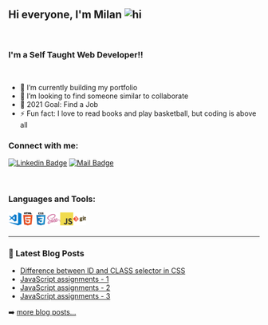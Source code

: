 ## Hi everyone, I'm Milan <img src="https://user-images.githubusercontent.com/1303154/88677602-1635ba80-d120-11ea-84d8-d263ba5fc3c0.gif" width="28px" alt="hi">

<br/>

### I'm a Self Taught Web Developer!!
<br/>

- 🌱 I’m currently building my portfolio 
- 👯 I’m looking to find someone similar to collaborate 
- 🥅 2021 Goal: Find a Job
- ⚡ Fun fact: I love to read books and play basketball, but coding is above all

### Connect with me:

[![Linkedin Badge](https://img.shields.io/badge/-milan-0e76a8?style=flat&labelColor=0e76a8&logo=linkedin&logoColor=white)](https://www.linkedin.com/in/matejic83/)   [![Mail Badge](https://img.shields.io/badge/-milanmatejicdev-c0392b?style=flat&labelColor=c0392b&logo=gmail&logoColor=white)](mailto:milanmatejicdev@gmail.com)



<br />

### Languages and Tools:

<img align="left" alt="Visual Studio Code" width="26px" src="https://raw.githubusercontent.com/github/explore/80688e429a7d4ef2fca1e82350fe8e3517d3494d/topics/visual-studio-code/visual-studio-code.png" />  <img align="left" alt="HTML5" width="26px" src="https://raw.githubusercontent.com/github/explore/80688e429a7d4ef2fca1e82350fe8e3517d3494d/topics/html/html.png" />   <img align="left" alt="CSS3" width="26px" src="https://raw.githubusercontent.com/github/explore/80688e429a7d4ef2fca1e82350fe8e3517d3494d/topics/css/css.png" />   <img align="left" alt="Sass" width="26px" src="https://raw.githubusercontent.com/github/explore/80688e429a7d4ef2fca1e82350fe8e3517d3494d/topics/sass/sass.png" />    <img align="left" alt="JavaScript" width="26px" src="https://raw.githubusercontent.com/github/explore/80688e429a7d4ef2fca1e82350fe8e3517d3494d/topics/javascript/javascript.png" /> <img align="left" alt="Git" width="26px" src="https://raw.githubusercontent.com/github/explore/80688e429a7d4ef2fca1e82350fe8e3517d3494d/topics/git/git.png" />



<br />
<br />

---

### 📕 Latest Blog Posts

<!-- BLOG-POST-LIST:START -->
- [Difference between ID and CLASS selector in CSS](https://dev.to/mateja3m/difference-between-id-and-class-selector-in-css-4g84)
- [JavaScript assignments - 1](https://dev.to/mateja3m/javascript-assignments-1-cbk)
- [JavaScript assignments - 2](https://dev.to/mateja3m/javascript-assignments-2-2e4k)
- [JavaScript assignments - 3](https://dev.to/mateja3m/javascript-assignments-3-jld://dev.to/codestackr/regular-expressions-regex-crash-course-248n)

<!-- BLOG-POST-LIST:END -->

➡️ [more blog posts...](https://dev.to/dashboard) 



